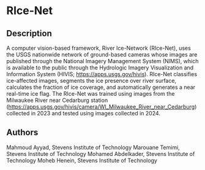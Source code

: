 # RIce-Net
## Description
A computer vision-based framework, River Ice-Network (RIce-Net), uses the USGS nationwide network of ground-based cameras whose images are published through the National Imagery Management System (NIMS), which is available to the public through the Hydrologic Imagery Visualization and Information System (HIVIS; https://apps.usgs.gov/hivis). RIce-Net classifies ice-affected images, segments the ice presence over river surface, calculates the fraction of ice coverage, and automatically generates a near real-time ice flag. The RIce-Net was trained using images from the Milwaukee River near Cedarburg station (https://apps.usgs.gov/hivis/camera/WI_Milwaukee_River_near_Cedarburg) collected in 2023 and tested using images collected in 2024.

## Authors
Mahmoud Ayyad, Stevens Institute of Technology 
Marouane Temimi, Stevens Institute of Technology 
Mohamed Abdelkader, Stevens Institute of Technology 
Moheb Henein, Stevens Institute of Technology 
